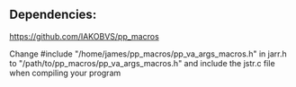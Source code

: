 ## Dependencies:
<https://github.com/IAKOBVS/pp_macros>

Change #include "/home/james/pp_macros/pp_va_args_macros.h" in jarr.h to "/path/to/pp_macros/pp_va_args_macros.h"
and include the jstr.c file when compiling your program
